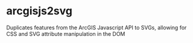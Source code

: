 # arcgisjs2svg
Duplicates features from the ArcGIS Javascript API to SVGs, allowing for CSS and SVG attribute manipulation in the DOM
